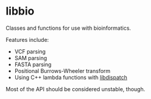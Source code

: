 # libbio

Classes and functions for use with bioinformatics.

Features include:

- VCF parsing
- SAM parsing
- FASTA parsing
- Positional Burrows-Wheeler transform
- Using C++ lambda functions with [libdispatch](https://github.com/apple/swift-corelibs-libdispatch)

Most of the API should be considered unstable, though.
